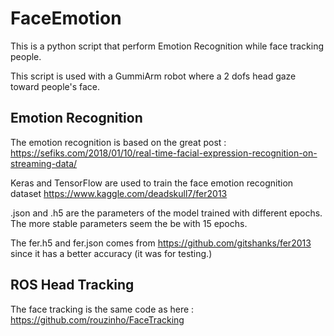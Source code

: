 # FaceEmotion

This is a python script that perform Emotion Recognition while face tracking people.

This script is used with a GummiArm robot where a 2 dofs head gaze toward people's face.

## Emotion Recognition

The emotion recognition is based on the great post : https://sefiks.com/2018/01/10/real-time-facial-expression-recognition-on-streaming-data/

Keras and TensorFlow are used to train the face emotion recognition dataset https://www.kaggle.com/deadskull7/fer2013

.json and .h5 are the parameters of the model trained with different epochs. The more stable parameters seem the be with 15 epochs.

The fer.h5 and fer.json comes from https://github.com/gitshanks/fer2013 since it has a better accuracy (it was for testing.)

## ROS Head Tracking

The face tracking is the same code as here : https://github.com/rouzinho/FaceTracking 

